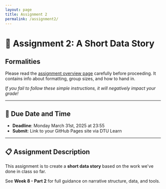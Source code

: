 ```yaml
---
layout: page
title: Assignment 2
permalink: /assignment2/
---
```


# 📘 Assignment 2: A Short Data Story

## Formalities

Please read the [assignment overview page](https://github.com/suneman/socialdata2025/wiki/Assignments) carefully before proceeding. It contains info about formatting, group sizes, and how to hand in.

*If you fail to follow these simple instructions, it will negatively impact your grade!*

---

## 📅 Due Date and Time

- **Deadline**: Monday March 31st, 2025 at 23:55  
- **Submit**: Link to your GitHub Pages site via DTU Learn

---

## 📋 Assignment Description

This assignment is to create a **short data story** based on the work we've done in class so far.

See **Week 8 - Part 2** for full guidance on narrative structure, data, and tools.
